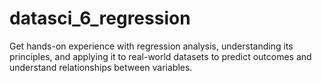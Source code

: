 # datasci_6_regression
Get hands-on experience with regression analysis, understanding its principles, and applying it to real-world datasets to predict outcomes and understand relationships between variables.
